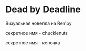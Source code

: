 # Dead by Deadline

Визуальная новелла на Ren'py

секретное имя - chucklenuts

секретное имя - кепочка
